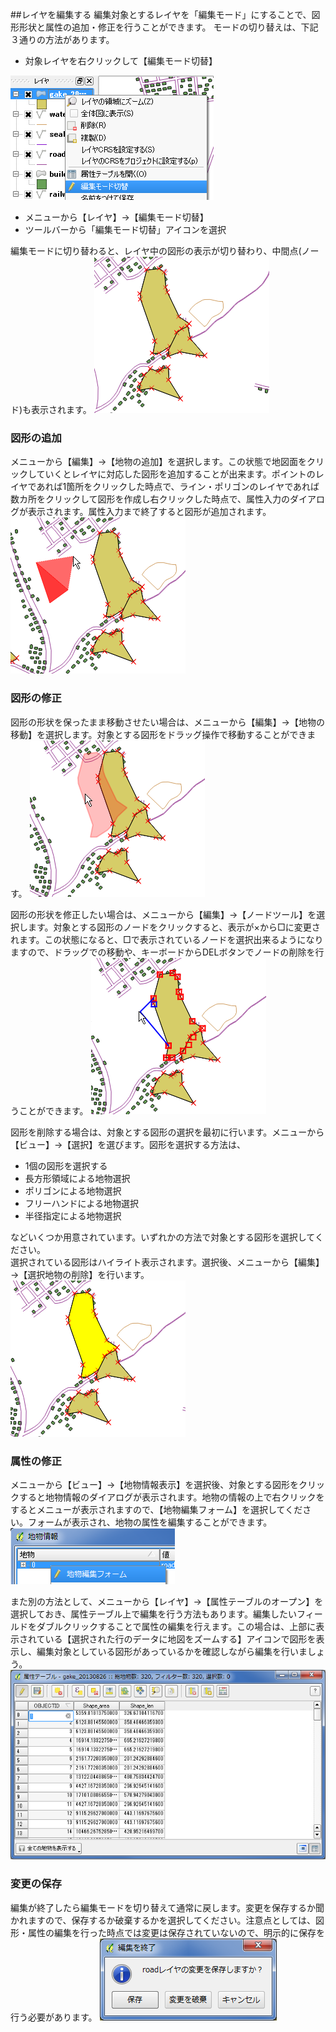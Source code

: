 ##レイヤを編集する
編集対象とするレイヤを「編集モード」にすることで、図形形状と属性の追加・修正を行うことができます。
モードの切り替えは、下記３通りの方法があります。

* 対象レイヤを右クリックして【編集モード切替】

![編集モード切替](./img/appendix1-9-1.png)

* メニューから【レイヤ】→【編集モード切替】
* ツールバーから「編集モード切替」アイコンを選択

編集モードに切り替わると、レイヤ中の図形の表示が切り替わり、中間点(ノード)も表示されます。
![編集モード時の表示](./img/appendix1-9-2.png)

### 図形の追加
メニューから【編集】→【地物の追加】を選択します。この状態で地図面をクリックしていくとレイヤに対応した図形を追加することが出来ます。ポイントのレイヤであれば1箇所をクリックした時点で、ライン・ポリゴンのレイヤであれば数カ所をクリックして図形を作成し右クリックした時点で、属性入力のダイアログが表示されます。属性入力まで終了すると図形が追加されます。
![図形の追加](./img/appendix1-9-3.png)

### 図形の修正
図形の形状を保ったまま移動させたい場合は、メニューから【編集】→【地物の移動】を選択します。対象とする図形をドラッグ操作で移動することができます。
![図形の移動](./img/appendix1-9-4.png)

図形の形状を修正したい場合は、メニューから【編集】→【ノードツール】を選択します。対象とする図形のノードをクリックすると、表示が×から□に変更されます。この状態になると、□で表示されているノードを選択出来るようになりますので、ドラッグでの移動や、キーボードからDELボタンでノードの削除を行うことができます。
![ノードの移動](./img/appendix1-9-5.png)

図形を削除する場合は、対象とする図形の選択を最初に行います。メニューから【ビュー】→【選択】を選びます。図形を選択する方法は、

* 1個の図形を選択する
* 長方形領域による地物選択 
* ポリゴンによる地物選択
* フリーハンドによる地物選択
* 半径指定による地物選択

などいくつか用意されています。いずれかの方法で対象とする図形を選択してください。  
選択されている図形はハイライト表示されます。選択後、メニューから【編集】→【選択地物の削除】を行います。
![ハイライト表示](./img/appendix1-9-6.png)

### 属性の修正
メニューから【ビュー】→【地物情報表示】を選択後、対象とする図形をクリックすると地物情報のダイアログが表示されます。地物の情報の上で右クリックをするとメニューが表示されますので、【地物編集フォーム】を選択してください。フォームが表示され、地物の属性を編集することができます。
![地物編集フォームの表示](./img/appendix1-9-7.png)

また別の方法として、メニューから【レイヤ】→【属性テーブルのオープン】を選択しておき、属性テーブル上で編集を行う方法もあります。編集したいフィールドをダブルクリックすることで属性の編集を行えます。この場合は、上部に表示されている【選択された行のデータに地図をズームする】アイコンで図形を表示し、編集対象としている図形があっているかを確認しながら編集を行いましょう。
![属性テーブルからの編集](./img/appendix1-9-8.png)

### 変更の保存
編集が終了したら編集モードを切り替えて通常に戻します。変更を保存するか聞かれますので、保存するか破棄するかを選択してください。注意点としては、図形・属性の編集を行った時点では変更は保存されていないので、明示的に保存を行う必要があります。
![変更の保存](./img/appendix1-9-9.png)